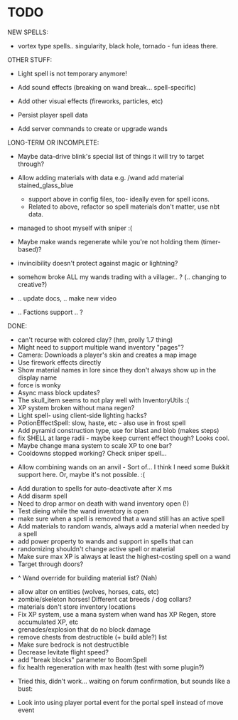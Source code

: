 # TODO

NEW SPELLS:

 - vortex type spells.. singularity, black hole, tornado - fun ideas there.
 
OTHER STUFF:

 - Light spell is not temporary anymore!
 - Add sound effects (breaking on wand break... spell-specific)
 - Add other visual effects (fireworks, particles, etc)
 
 - Persist player spell data
 - Add server commands to create or upgrade wands

LONG-TERM OR INCOMPLETE:
 
 - Maybe data-drive blink's special list of things it will try to target through?
 - Allow adding materials with data e.g. /wand add material stained_glass_blue
   - support above in config files, too- ideally even for spell icons.
   - Related to above, refactor so spell materials don't matter, use nbt data.
 - managed to shoot myself with sniper :(
 - Maybe make wands regenerate while you're not holding them (timer-based)?

 - invincibility doesn't protect against magic or lightning?
 - somehow broke ALL my wands trading with a villager.. ? (.. changing to creative?)
 - .. update docs, .. make new video
 - .. Factions support .. ?

DONE:

 - can't recurse with colored clay? (hm, prolly 1.7 thing)
 - Might need to support multiple wand inventory "pages"?
 - Camera: Downloads a player's skin and creates a map image
 - Use firework effects directly
 - Show material names in lore since they don't always show up in the display name
 - force is wonky
 - Async mass block updates?
 - The skull_item seems to not play well with InventoryUtils :(
 - XP system broken without mana regen?	
 - Light spell- using client-side lighting hacks?
 - PotionEffectSpell: slow, haste, etc - also use in frost spell
 - Add pyramid construction type, use for blast and blob (makes steps)
 - fix SHELL at large radii - maybe keep current effect though? Looks cool.
 - Maybe change mana system to scale XP to one bar?
 - Cooldowns stopped working? Check sniper spell...
 * Allow combining wands on an anvil - Sort of... I think I need some Bukkit support here. Or, maybe it's not possible. :(
 - Add duration to spells for auto-deactivate after X ms
 - Add disarm spell
 - Need to drop armor on death with wand inventory open (!)
 - Test dieing while the wand inventory is open
 - make sure when a spell is removed that a wand still has an active spell
 - Add materials to random wands, always add a material when needed by a spell
 - add power property to wands and support in spells that can
 - randomizing shouldn't change active spell or material
 - Make sure max XP is always at least the highest-costing spell on a wand
 - Target through doors?
 * ^ Wand override for building material list? (Nah)
 - allow alter on entities (wolves, horses, cats, etc)
 - zombie/skeleton horses! Different cat breeds / dog collars?
 - materials don't store inventory locations
 - Fix XP system, use a mana system when wand has XP Regen, store accumulated XP, etc
 - grenades/explosion that do no block damage
 - remove chests from destructible (+ build able?) list
 - Make sure bedrock is not destructible
 - Decrease levitate flight speed?
 - add "break blocks" parameter to BoomSpell
 - fix health regeneration with max health (test with some plugin?)
 * Tried this, didn't work... waiting on forum confirmation, but sounds like a bust:
  - Look into using player portal event for the portal spell instead of move event


